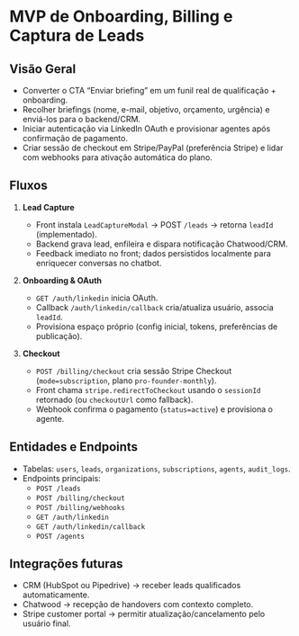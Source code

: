 # MVP de Onboarding, Billing e Captura de Leads

## Visão Geral
- Converter o CTA “Enviar briefing” em um funil real de qualificação + onboarding.
- Recolher briefings (nome, e-mail, objetivo, orçamento, urgência) e enviá-los para o backend/CRM.
- Iniciar autenticação via LinkedIn OAuth e provisionar agentes após confirmação de pagamento.
- Criar sessão de checkout em Stripe/PayPal (preferência Stripe) e lidar com webhooks para ativação automática do plano.

## Fluxos
1. **Lead Capture**
   - Front instala `LeadCaptureModal` → POST `/leads` → retorna `leadId` (implementado).
   - Backend grava lead, enfileira e dispara notificação Chatwood/CRM.
   - Feedback imediato no front; dados persistidos localmente para enriquecer conversas no chatbot.

2. **Onboarding & OAuth**
   - `GET /auth/linkedin` inicia OAuth.
   - Callback `/auth/linkedin/callback` cria/atualiza usuário, associa `leadId`.
   - Provisiona espaço próprio (config inicial, tokens, preferências de publicação).

3. **Checkout**
   - `POST /billing/checkout` cria sessão Stripe Checkout (`mode=subscription`, plano `pro-founder-monthly`).
   - Front chama `stripe.redirectToCheckout` usando o `sessionId` retornado (ou `checkoutUrl` como fallback).
   - Webhook confirma o pagamento (`status=active`) e provisiona o agente.

## Entidades e Endpoints
- Tabelas: `users`, `leads`, `organizations`, `subscriptions`, `agents`, `audit_logs`.
- Endpoints principais:
  - `POST /leads`
  - `POST /billing/checkout`
  - `POST /billing/webhooks`
  - `GET /auth/linkedin`
  - `GET /auth/linkedin/callback`
  - `POST /agents`

## Integrações futuras
- CRM (HubSpot ou Pipedrive) → receber leads qualificados automaticamente.
- Chatwood → recepção de handovers com contexto completo.
- Stripe customer portal → permitir atualização/cancelamento pelo usuário final.
